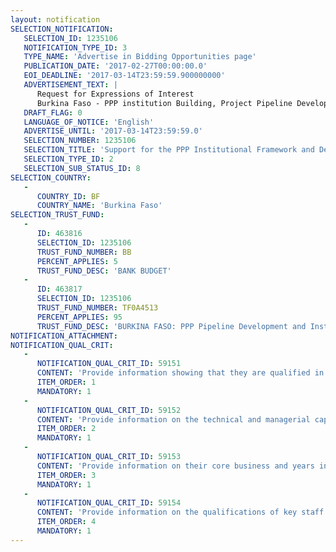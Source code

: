 ```yaml
---
layout: notification
SELECTION_NOTIFICATION: 
   SELECTION_ID: 1235106
   NOTIFICATION_TYPE_ID: 3
   TYPE_NAME: 'Advertise in Bidding Opportunities page'
   PUBLICATION_DATE: '2017-02-27T00:00:00.0'
   EOI_DEADLINE: '2017-03-14T23:59:59.900000000'
   ADVERTISEMENT_TEXT: |
      Request for Expressions of Interest
      Burkina Faso - PPP institution Building, Project Pipeline Development and PPP Seminars and Workshops
   DRAFT_FLAG: 0
   LANGUAGE_OF_NOTICE: 'English'
   ADVERTISE_UNTIL: '2017-03-14T23:59:59.0'
   SELECTION_NUMBER: 1235106
   SELECTION_TITLE: 'Support for the PPP Institutional Framework and Development of the PPP Project Portfolio for Burkina Faso'
   SELECTION_TYPE_ID: 2
   SELECTION_SUB_STATUS_ID: 8
SELECTION_COUNTRY: 
   - 
      COUNTRY_ID: BF
      COUNTRY_NAME: 'Burkina Faso'
SELECTION_TRUST_FUND: 
   - 
      ID: 463816
      SELECTION_ID: 1235106
      TRUST_FUND_NUMBER: BB
      PERCENT_APPLIES: 5
      TRUST_FUND_DESC: 'BANK BUDGET'
   - 
      ID: 463817
      SELECTION_ID: 1235106
      TRUST_FUND_NUMBER: TF0A4513
      PERCENT_APPLIES: 95
      TRUST_FUND_DESC: 'BURKINA FASO: PPP Pipeline Development and Institutional Framework Support'
NOTIFICATION_ATTACHMENT: 
NOTIFICATION_QUAL_CRIT: 
   - 
      NOTIFICATION_QUAL_CRIT_ID: 59151
      CONTENT: 'Provide information showing that they are qualified in the field of the assignment.'
      ITEM_ORDER: 1
      MANDATORY: 1
   - 
      NOTIFICATION_QUAL_CRIT_ID: 59152
      CONTENT: 'Provide information on the technical and managerial capabilities of the firm.'
      ITEM_ORDER: 2
      MANDATORY: 1
   - 
      NOTIFICATION_QUAL_CRIT_ID: 59153
      CONTENT: 'Provide information on their core business and years in business.'
      ITEM_ORDER: 3
      MANDATORY: 1
   - 
      NOTIFICATION_QUAL_CRIT_ID: 59154
      CONTENT: 'Provide information on the qualifications of key staff.'
      ITEM_ORDER: 4
      MANDATORY: 1
---
```

